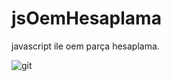 # jsOemHesaplama
javascript ile oem parça hesaplama.

![git](https://user-images.githubusercontent.com/1596399/130754642-acbe1853-80ef-47b2-ab50-b1b1fe4471a9.PNG)
